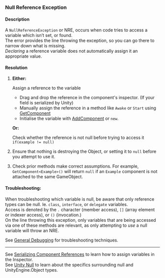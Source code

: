 ### Null Reference Exception
#### Description
A `NullReferenceException` or NRE, occurs when code tries to access a variable which isn’t set, or found.  
The error provides the line throwing the exception, so you can go there to narrow down what is missing.  
*Declaring* a reference variable does not automatically assign it an appropriate value.  

#### Resolution

1. **Either:**

    Assign a reference to the variable  
    - Drag and drop the reference in the component's inspector. (If your field is serialized by Unity)  
    - Manually assign the reference in a method like `Awake` or `Start` using [GetComponent](https://docs.unity3d.com/ScriptReference/GameObject.GetComponent.html)
    - Initialise the variable with [AddComponent](https://docs.unity3d.com/ScriptReference/GameObject.AddComponent.html) or `new`.

    **Or:**  

    Check whether the reference is not null before trying to access it  
    `if(example != null)`  
3. Ensure that nothing is destroying the Object, or setting it to `null` before you attempt to use it.  
4. Check prior methods make correct assumptions. For example, `GetComponent<Example>()` will return `null` if an `Example` component is not attached to the same GameObject.  

#### Troubleshooting:
When troubleshooting which variable is null, be aware that only reference types can be null. Ie. `class`, `interface`, or `delegate` variables.  
Access is denoted by the `.` character (member access), `[]` (array element or indexer access), or `()` (invocation.)  
On the line throwing this exception, only variables that are being accessed via one of these methods are relevant, as only attempting to *use* a null variable will throw an NRE.  

See [General Debugging](../../Debugging.md) for troubleshooting techniques.  

---  

See [Serializing Component References](../../Variables/Other%20Members/Serializing%20Component%20References.md) to learn how to assign variables in the Inspector.  
See [Unity Null](../../Other/Unity%20Null.md) to learn about the specifics surrounding null and UnityEngine.Object types.